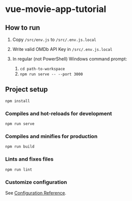 # vue-movie-app-tutorial

## How to run

1. Copy `/src/env.js` to `/src/.env.js.local`
1. Write valid OMDb API Key in `/src/.env.js.local`
1. In regular (not PowerShell) Windows command prompt:

    1. `cd path-to-workspace`
    1. `npm run serve -- --port 3000`

## Project setup
```
npm install
```

### Compiles and hot-reloads for development
```
npm run serve
```

### Compiles and minifies for production
```
npm run build
```

### Lints and fixes files
```
npm run lint
```

### Customize configuration
See [Configuration Reference](https://cli.vuejs.org/config/).
